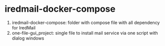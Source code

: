 # iredmail-docker-compose
1) iredmail-docker-compose: folder with compose file with all dependency for IredMail
2) one-file-gui_project: single file to install mail service via one script with dialog windows
